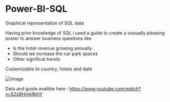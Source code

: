 # Power-BI-SQL
Graphical representation of SQL data

Having prior knowledge of SQL i used a guide to create a vissually pleasing poster to answer business questions like
- Is the hotel revenue growing annually
- Should we increase the car park spaces
- Other significat trends

Custemizable bt country, hotels and date

![image](https://user-images.githubusercontent.com/100313005/189164672-933e36df-3e84-4753-8e23-e62fafc3fe19.png)

Data and guide avalible here : https://www.youtube.com/watch?v=S2zBHmkRbhY
